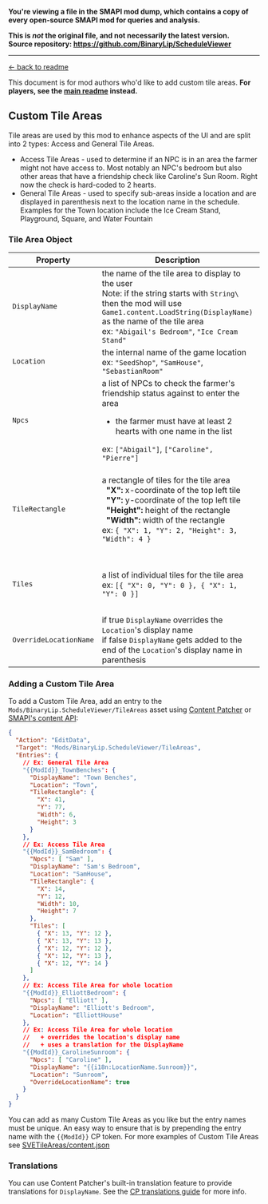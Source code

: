 **You're viewing a file in the SMAPI mod dump, which contains a copy of every open-source SMAPI mod
for queries and analysis.**

**This is _not_ the original file, and not necessarily the latest version.**  
**Source repository: https://github.com/BinaryLip/ScheduleViewer**

----

[← back to readme](README.md)

This document is for mod authors who'd like to add custom tile areas. **For players, see the [main readme](README.md) instead.**

## Custom Tile Areas

Tile areas are used by this mod to enhance aspects of the UI and are split into 2 types: Access and General Tile Areas.

- Access Tile Areas - used to determine if an NPC is in an area the farmer might not have access to. Most notably an NPC's bedroom but
  also other areas that have a friendship check like Caroline's Sun Room. Right now the check is hard-coded to 2 hearts.
- General Tile Areas - used to specify sub-areas inside a location and are displayed in parenthesis next to the location name in the schedule.
  Examples for the Town location include the Ice Cream Stand, Playground, Square, and Water Fountain

### Tile Area Object

<table>
<thead>
  <tr>
    <th>Property</th>
    <th>Description</th>
    <th>Type</th>
    <th>Access</th>
    <th>General</th>
  </tr>
</thead>
<tbody>
  <tr>
    <td><code>DisplayName</code></td>
    <td>
      the name of the tile area to display to the user<br>
      Note: if the string starts with <code>String\</code> then the mod will use <code>Game1.content.LoadString(DisplayName)</code> as the name of the tile area <br>
      ex: <code>"Abigail's Bedroom"</code>, <code>"Ice Cream Stand"</code><br>
    </td>
    <td><code>string</code></td>
    <td>Required</td>
    <td>Required</td>
  </tr>
  <tr>
    <td><code>Location</code></td>
    <td>
      the internal name of the game location<br>
      ex: <code>"SeedShop"</code>, <code>"SamHouse"</code>, <code>"SebastianRoom"</code>
    </td>
    <td><code>string</code></td>
    <td>Required</td>
    <td>Required</td>
  </tr>
  <tr>
    <td><code>Npcs</code></td>
    <td>
      a list of NPCs to check the farmer's friendship status against to enter the area<br>
      <ul><li>the farmer must have at least 2 hearts with one name in the list</li></ul>
      ex: <code>["Abigail"]</code>, <code>["Caroline", "Pierre"]</code>
    </td>
    <td><code>string[]</code></td>
    <td>Required</td>
    <td>Not used</td>
  </tr>
  <tr>
    <td><code>TileRectangle</code></td>
    <td>
      a rectangle of tiles for the tile area<br>
      &nbsp;&nbsp;<b>"X":</b> x-coordinate of the top left tile<br>
      &nbsp;&nbsp;<b>"Y":</b> y-coordinate of the top left tile<br>
      &nbsp;&nbsp;<b>"Height":</b> height of the rectangle<br>
      &nbsp;&nbsp;<b>"Width":</b>  width of the rectangle<br>
      ex: <code>{ "X": 1, "Y": 2, "Height": 3, "Width": 4 }</code>
    </td>
    <td>
<code>{<br>
&nbsp;&nbsp;"X":&nbsp;number,<br>
&nbsp;&nbsp;"Y":&nbsp;number,<br>
&nbsp;&nbsp;"Height":&nbsp;number,<br>
&nbsp;&nbsp;"Width":&nbsp;number<br>
}</code>
    </td>
    <td>Optional</td>
    <td>Optional</td>
  </tr>
  <tr>
    <td><code>Tiles<code></td>
    <td>
      a list of individual tiles for the tile area<br>
      ex: <code>[{ "X": 0, "Y": 0 }, { "X": 1, "Y": 0 }]</code>
    </td>
    <td>
<code>{<br>
&nbsp;&nbsp;"X":&nbsp;number,<br>
&nbsp;&nbsp;"Y":&nbsp;number<br>
}[]
</code>
    </td>
    <td>Optional</td>
    <td>Optional</td>
  </tr>
  <tr>
    <td><code>OverrideLocationName</code></td>
    <td>
      if true <code>DisplayName</code> overrides the <code>Location</code>'s display name<br>
      if false <code>DisplayName</code> gets added to the end of the <code>Location</code>'s display name in parenthesis<br>
    </td>
    <td><code>boolean</code></td>
    <td>Optional<br>if no tiles<br>otherwise<br>not used</td>
    <td>Optional</td>
  </tr>
</tbody>
</table>

### Adding a Custom Tile Area

To add a Custom Tile Area, add an entry to the `Mods/BinaryLip.ScheduleViewer/TileAreas`
asset using [Content Patcher](https://stardewvalleywiki.com/Modding:Content_Patcher)
or [SMAPI's content API](https://stardewvalleywiki.com/Modding:Modder_Guide/APIs/Content):

```json
{
  "Action": "EditData",
  "Target": "Mods/BinaryLip.ScheduleViewer/TileAreas",
  "Entries": {
    // Ex: General Tile Area
    "{{ModId}}_TownBenches": {
      "DisplayName": "Town Benches",
      "Location": "Town",
      "TileRectangle": {
        "X": 41,
        "Y": 77,
        "Width": 6,
        "Height": 3
      }
    },
    // Ex: Access Tile Area
    "{{ModId}}_SamBedroom": {
      "Npcs": [ "Sam" ],
      "DisplayName": "Sam's Bedroom",
      "Location": "SamHouse",
      "TileRectangle": {
        "X": 14,
        "Y": 12,
        "Width": 10,
        "Height": 7
      },
      "Tiles": [
        { "X": 13, "Y": 12 },
        { "X": 13, "Y": 13 },
        { "X": 12, "Y": 12 },
        { "X": 12, "Y": 13 },
        { "X": 12, "Y": 14 }
      ]
    },
    // Ex: Access Tile Area for whole location
    "{{ModId}}_ElliottBedroom": {
      "Npcs": [ "Elliott" ],
      "DisplayName": "Elliott's Bedroom",
      "Location": "ElliottHouse"
    },
    // Ex: Access Tile Area for whole location
    //   + overrides the location's display name
    //   + uses a translation for the DisplayName
    "{{ModId}}_CarolineSunroom": {
      "Npcs": [ "Caroline" ],
      "DisplayName": "{{i18n:LocationName.Sunroom}}",
      "Location": "Sunroom",
      "OverrideLocationName": true
    }
  }
}
```

You can add as many Custom Tile Areas as you like but the entry names must be unique. An easy way to ensure that is by prepending the entry name with the `{{ModId}}` CP token. For more examples of Custom Tile Areas see [SVETileAreas/content.json](/SVETileAreas/content.json)

### Translations

You can use Content Patcher's built-in translation feature to provide translations for `DisplayName`. See the [CP translations guide](https://github.com/Pathoschild/StardewMods/blob/develop/ContentPatcher/docs/author-guide/translations.md) for more info.
